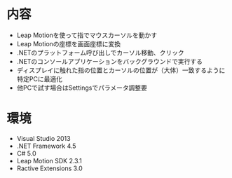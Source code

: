 # 内容
- Leap Motionを使って指でマウスカーソルを動かす
- Leap Motionの座標を画面座標に変換
- .NETのプラットフォーム呼び出しでカーソル移動、クリック
- .NETのコンソールアプリケーションをバックグラウンドで実行する
- ディスプレイに触れた指の位置とカーソルの位置が（大体）一致するように特定PCに最適化
- 他PCで試す場合はSettingsでパラメータ調整要

# 環境
- Visual Studio 2013
- .NET Framework 4.5
- C# 5.0
- Leap Motion SDK 2.3.1
- Ractive Extensions 3.0